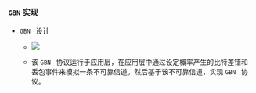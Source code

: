 ### `GBN` 实现

* `GBN ` 设计
	* ![](https://github.com/YangXiaoHei/Networking/blob/master/03%20运输层/images/Stop_And_Wait_prog_design.png)

	* 该 `GBN ` 协议运行于应用层，在应用层中通过设定概率产生的比特差错和丢包事件来模拟一条不可靠信道。然后基于该不可靠信道，实现 `GBN ` 协议。